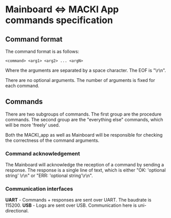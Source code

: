 # Mainboard <=> MACKI App commands specification

## Command format
The command format is as follows:

```
<command> <arg1> <arg2> ... <argN>
```

Where the arguments are separated by a space character. The EOF is "\r\n".

There are no optional arguments. The number of arguments is fixed for each command.

## Commands

There are two subgroups of commands. The first group are the procedure commands. The second group are the "everything else" commands, which will be more 'freely' used.

Both the MACKI_app as well as Mainboard will be responsible for checking the correctness of the command arguments. 

### Command acknowledgement

The Mainboard will acknowledge the reception of a command by sending a response. The response is a single line of text, which is either "OK: 'optional string' \r\n" or "ERR: 'optional string'\r\n".

### Communication interfaces

**UART** - Commands + responses are sent over UART. The baudrate is 115200.
**USB** - Logs are sent over USB. Communication here is uni-directional.